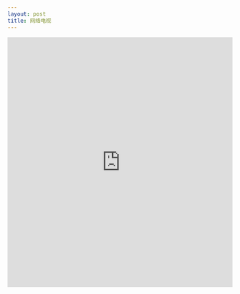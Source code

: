 ```yaml
---
layout: post
title: 网络电视
---
```


<iframe height="560" frameborder="0" width="100%" scrolling="no" marginheight="0" marginwidth="0" src="http://live.64ma.com/tv/live.html"></iframe>